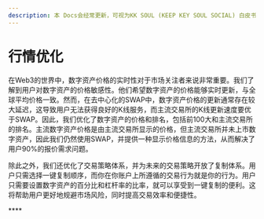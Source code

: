 ```yaml
---
description: 本 Docs会经常更新，可视为KK SOUL (KEEP KEY SOUL SOCIAL) 白皮书/路线图
---
```


# 行情优化

在Web3的世界中，数字资产价格的实时性对于市场关注者来说非常重要。我们了解到用户对数字资产的价格敏感性。他们希望数字资产的价格能够实时更新，与全球平均价格一致。然而，在去中心化的SWAP中，数字资产价格的更新通常存在较大延迟，这导致用户无法获得良好的K线服务，而主流交易所的K线更新速度要优于SWAP。因此，我们优化了数字资产的价格和排名，包括前100大和主流交易所的排名。主流数字资产价格是由主流交易所显示的价格，但主流交易所并未上市数字资产，因此我们仍然使用SWAP，并提供一种显示价格信息的方法，从而解决了用户90%的报价需求问题。

除此之外，我们还优化了交易策略体系，并为未来的交易策略开放了复制体系。用户只需选择一键复制顺序，而你在你账户上所遵循的交易行为就是你的行为。用户只需要设置数字资产的百分比和杠杆率的比率，就可以享受到一键复制的便利。这将帮助用户更好地规避市场风险，同时提高交易效率和便捷性。

&#x20;****&#x20;
